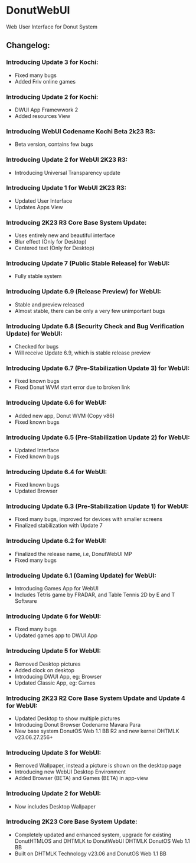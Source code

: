 # DonutWebUI
Web User Interface for Donut System

## Changelog:

### Introducing Update 3 for Kochi:
* Fixed many bugs
* Added Friv online games

### Introducing Update 2 for Kochi:
* DWUI App Framewwork 2
* Added resources View

### Introducing WebUI Codename Kochi Beta 2k23 R3:
* Beta version, contains few bugs

### Introducing Update 2 for WebUI 2K23 R3:
* Introducing Universal Transparency update

### Introducing Update 1 for WebUI 2K23 R3:
* Updated User Interface
* Updates Apps View

### Introducing 2K23 R3 Core Base System Update:
* Uses entirely new and beautiful interface
* Blur effect (Only for Desktop)
* Centered text (Only for Desktop)

### Introducing Update 7 (Public Stable Release) for WebUI:
* Fully stable system

### Introducing Update 6.9 (Release Preview) for WebUI:
* Stable and preview released
* Almost stable, there can be only a very few unimportant bugs

### Introducing Update 6.8 (Security Check and Bug Verification Update) for WebUI:
* Checked for bugs
* Will receive Update 6.9, which is stable release preview

### Introducing Update 6.7 (Pre-Stabilization Update 3) for WebUI:
* Fixed known bugs
* Fixed Donut WVM start error due to broken link

### Introducing Update 6.6 for WebUI:
* Added new app, Donut WVM (Copy v86)
* Fixed known bugs

### Introducing Update 6.5 (Pre-Stabilization Update 2) for WebUI:
* Updated Interface
* Fixed known bugs

### Introducing Update 6.4 for WebUI:
* Fixed known bugs
* Updated Browser

### Introducing Update 6.3 (Pre-Stabilization Update 1) for WebUI:
* Fixed many bugs, improved for devices with smaller screens
* Finalized stabilization with Update 7

### Introducing Update 6.2 for WebUI:
* Finalized the release name, i.e, DonutWebUI MP
* Fixed many bugs

### Introducing Update 6.1 (Gaming Update) for WebUI:
* Introducing Games App for WebUI
* Includes Tetris game by FRADAR, and Table Tennis 2D by E and T Software

### Introducing Update 6 for WebUI:
* Fixed many bugs
* Updated games app to DWUI App

### Introducing Update 5 for WebUI:
* Removed Desktop pictures
* Added clock on desktop
* Introducing DWUI App, eg: Browser
* Updated Classic App, eg: Games

### Introducing 2K23 R2 Core Base System Update and Update 4 for WebUI:
* Updated Desktop to show multiple pictures
* Introducing Donut Browser Codename Mavara Para
* New base system DonutOS Web 1.1 BB R2 and new kernel DHTMLK v23.06.27.256+

### Introducing Update 3 for WebUI:
* Removed Wallpaper, instead a picture is shown on the desktop page
* Introducing new WebUI Desktop Environment
* Added Browser (BETA) and Games (BETA) in app-view

### Introducing Update 2 for WebUI:
* Now includes Desktop Wallpaper

### Introducing 2K23 Core Base System Update:
* Completely updated and enhanced system, upgrade for existing DonutHTMLOS and DHTMLK to DonutWebUI DHTMLK DonutOS Web 1.1 BB
* Built on DHTMLK Technology v23.06 and DonutOS Web 1.1 BB

